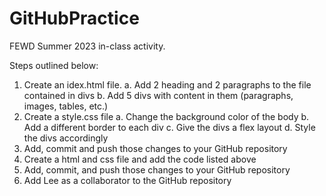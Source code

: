 # GitHubPractice
FEWD Summer 2023 in-class activity.

Steps outlined below:
1. Create an idex.html file.
    a. Add 2 heading and 2 paragraphs to the file contained in divs
    b. Add 5 divs with content in them (paragraphs, images, tables, etc.)
2. Create a style.css file
    a. Change the background color of the body
    b. Add a different border to each div
    c. Give the divs a flex layout
    d. Style the divs accordingly
3. Add, commit and push those changes to your GitHub repository
4. Create a html and css file and add the code listed above
5. Add, commit, and push those changes to your GitHub repository
6. Add Lee as a collaborator to the GitHub repository